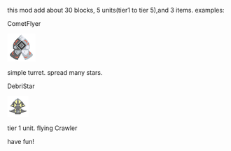 this mod add about  30 blocks, 5 units(tier1 to tier 5),and 3 items.
examples:

CometFlyer

![](assets/sprites/blocks/turrets/comet-flyer.png)

simple turret. spread many stars.

DebriStar

![](assets/sprites/units/debri-star.png)

tier 1 unit. flying Crawler

have fun!
